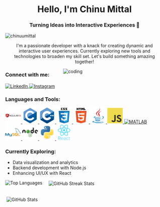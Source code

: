 <h1 align="center">Hello, I'm Chinu Mittal</h1>
<h3 align="center">Turning Ideas into Interactive Experiences 🌟</h3>

<p align="left"> <img src="https://komarev.com/ghpvc/?username=chinuumittal&label=Profile%20views&color=0e75b6&style=flat" alt="chinuumittal" /> </p>

<p align="center">I'm a passionate developer with a knack for creating dynamic and interactive user experiences. Currently exploring new tools and technologies to broaden my skill set. Let's build something amazing together!</p>
<img align="right" alt="coding" width="300" src="https://user-images.githubusercontent.com/74038190/241765453-85cb9521-97c0-4a65-9358-7db8099fac7f.gif" style="margin-right: 20px;">

<h3 align="left">Connect with me:</h3>
<p align="left">
  <a href="https://linkedin.com/in/chinu-mittal-33a942272/" target="blank">
    <img align="center" src="https://raw.githubusercontent.com/rahuldkjain/github-profile-readme-generator/master/src/images/icons/Social/linked-in-alt.svg" alt="LinkedIn" height="30" width="40" />
  </a>
  <a href="https://instagram.com/itss_chinuuu" target="blank">
    <img align="center" src="https://raw.githubusercontent.com/rahuldkjain/github-profile-readme-generator/master/src/images/icons/Social/instagram.svg" alt="Instagram" height="30" width="40" />
  </a>
</p>

<h3 align="left">Languages and Tools:</h3>
<p align="left">
  <a href="https://angular.io" target="_blank" rel="noreferrer">
    <img src="https://raw.githubusercontent.com/devicons/devicon/master/icons/angularjs/angularjs-original-wordmark.svg" alt="AngularJS" width="50" height="50" />
  </a>
  <a href="https://www.cprogramming.com/" target="_blank" rel="noreferrer">
    <img src="https://raw.githubusercontent.com/devicons/devicon/master/icons/c/c-original.svg" alt="C" width="50" height="50" />
  </a>
  <a href="https://www.w3schools.com/cpp/" target="_blank" rel="noreferrer">
    <img src="https://raw.githubusercontent.com/devicons/devicon/master/icons/cplusplus/cplusplus-original.svg" alt="C++" width="50" height="50" />
  </a>
  <a href="https://www.w3schools.com/css/" target="_blank" rel="noreferrer">
    <img src="https://raw.githubusercontent.com/devicons/devicon/master/icons/css3/css3-original-wordmark.svg" alt="CSS3" width="50" height="50" />
  </a>
  <a href="https://www.w3.org/html/" target="_blank" rel="noreferrer">
    <img src="https://raw.githubusercontent.com/devicons/devicon/master/icons/html5/html5-original-wordmark.svg" alt="HTML5" width="50" height="50" />
  </a>
  <a href="https://www.java.com" target="_blank" rel="noreferrer">
    <img src="https://raw.githubusercontent.com/devicons/devicon/master/icons/java/java-original.svg" alt="Java" width="50" height="50" />
  </a>
  <a href="https://developer.mozilla.org/en-US/docs/Web/JavaScript" target="_blank" rel="noreferrer">
    <img src="https://raw.githubusercontent.com/devicons/devicon/master/icons/javascript/javascript-original.svg" alt="JavaScript" width="50" height="50" />
  </a>
  <a href="https://www.mathworks.com/" target="_blank" rel="noreferrer">
    <img src="https://upload.wikimedia.org/wikipedia/commons/2/21/Matlab_Logo.png" alt="MATLAB" width="50" height="50" />
  </a>
  <a href="https://www.mysql.com/" target="_blank" rel="noreferrer">
    <img src="https://raw.githubusercontent.com/devicons/devicon/master/icons/mysql/mysql-original-wordmark.svg" alt="MySQL" width="50" height="50" />
  </a>
  <a href="https://nodejs.org" target="_blank" rel="noreferrer">
    <img src="https://raw.githubusercontent.com/devicons/devicon/master/icons/nodejs/nodejs-original-wordmark.svg" alt="Node.js" width="50" height="50" />
  </a>
  <a href="https://www.python.org" target="_blank" rel="noreferrer">
    <img src="https://raw.githubusercontent.com/devicons/devicon/master/icons/python/python-original.svg" alt="Python" width="50" height="50" />
  </a>
  <a href="https://reactjs.org/" target="_blank" rel="noreferrer">
    <img src="https://raw.githubusercontent.com/devicons/devicon/master/icons/react/react-original-wordmark.svg" alt="React" width="50" height="50" />
  </a>
</p>

<h3 align="left">Currently Exploring:</h3>
<ul>
  <li>Data visualization and analytics</li>
  <li>Backend development with Node.js</li>
  <li>Enhancing UI/UX with React</li>
</ul>

<p><img align="left" src="https://github-readme-stats.vercel.app/api/top-langs?username=chinuumittal&show_icons=true&locale=en&layout=compact" alt="Top Languages" style="margin-right: 20px;" /></p>

<p><img align="center" src="https://github-readme-streak-stats.herokuapp.com/?user=chinuumittal&" alt="GitHub Streak Stats"  /></p>

<p>&nbsp;<img align="center" src="https://github-readme-stats.vercel.app/api?username=chinuumittal&show_icons=true&locale=en" alt="GitHub Stats" style="margin-top: 20px;" /></p>
